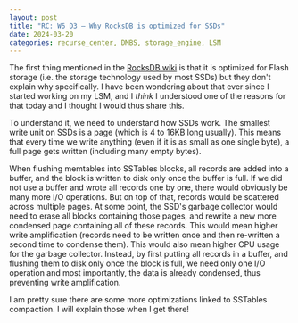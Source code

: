 ```yaml
---
layout: post
title: "RC: W6 D3 — Why RocksDB is optimized for SSDs"
date: 2024-03-20
categories: recurse_center, DMBS, storage_engine, LSM
---
```


The first thing mentioned in the [RocksDB wiki](https://github.com/facebook/rocksdb/wiki/RocksDB-Overview) is that it
is optimized for Flash storage (i.e. the storage technology used by most SSDs) but they don't explain why specifically.
I have been wondering about that ever since I started working on my LSM, and I _think_ I understood one of the reasons
for that today and I thought I would thus share this.

To understand it, we need to understand how SSDs work.
The smallest write unit on SSDs is a page (which is 4 to 16KB long usually).
This means that every time we write anything (even if it is as small as one single byte), a full page gets written
(including many empty bytes).

When flushing memtables into SSTables blocks, all records are added into a buffer, and the block is written to disk only
once the buffer is full.
If we did not use a buffer and wrote all records one by one, there would obviously be many more I/O operations.
But on top of that, records would be scattered across multiple pages.
At some point, the SSD's garbage collector would need to erase all blocks containing those pages, and rewrite a new more
condensed page containing all of these records. This would mean higher write amplification (records need to be written
once and then re-written a second time to condense them).
This would also mean higher CPU usage for the garbage collector.
Instead, by first putting all records in a buffer, and flushing them to disk only once the block is full, we need only
one I/O operation and most importantly, the data is already condensed, thus preventing write amplification.

I am pretty sure there are some more optimizations linked to SSTables compaction. I will explain those when I get there!


